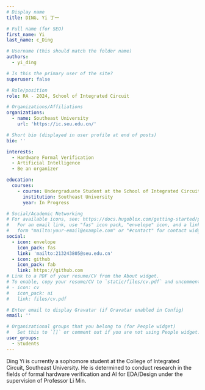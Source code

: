 ```yaml
---
# Display name
title: DING, Yi 丁一

# Full name (for SEO)
first_name: Yi
last_name: c_Ding

# Username (this should match the folder name)
authors:
  - yi_ding

# Is this the primary user of the site?
superuser: false

# Role/position
role: RA - 2024, School of Integrated Circuit

# Organizations/Affiliations
organizations:
  - name: Southeast University
    url: 'https://ic.seu.edu.cn/'

# Short bio (displayed in user profile at end of posts)
bio: ''

interests:
  - Hardware Formal Verification
  - Artificial Intelligence
  - Be an organizer

education:
  courses:
    - course: Undergraduate Student at the School of Integrated Circuits
      institution: Southeast University
      year: In Progress

# Social/Academic Networking
# For available icons, see: https://docs.hugoblox.com/getting-started/page-builder/#icons
#   For an email link, use "fas" icon pack, "envelope" icon, and a link in the
#   form "mailto:your-email@example.com" or "#contact" for contact widget.
social:
  - icon: envelope
    icon_pack: fas
    link: 'mailto:213243805@seu.edu.cn'
  - icon: github
    icon_pack: fab
    link: https://github.com
# Link to a PDF of your resume/CV from the About widget.
# To enable, copy your resume/CV to `static/files/cv.pdf` and uncomment the lines below.
# - icon: cv
#   icon_pack: ai
#   link: files/cv.pdf

# Enter email to display Gravatar (if Gravatar enabled in Config)
email: ''

# Organizational groups that you belong to (for People widget)
#   Set this to `[]` or comment out if you are not using People widget.
user_groups:
  - Students
---
```


Ding Yi is currently a sophomore student at the College of Integrated Circuit, Southeast University. He is determined to conduct research in the fields of formal hardware verification and AI for EDA/Design under the supervision of Professor Li Min.